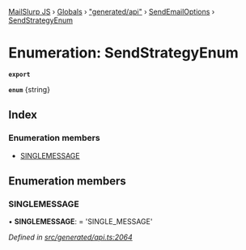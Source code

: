[MailSlurp JS](../README.md) › [Globals](../globals.md) › ["generated/api"](../modules/_generated_api_.md) › [SendEmailOptions](../modules/_generated_api_.sendemailoptions.md) › [SendStrategyEnum](_generated_api_.sendemailoptions.sendstrategyenum.md)

# Enumeration: SendStrategyEnum

**`export`** 

**`enum`** {string}

## Index

### Enumeration members

* [SINGLEMESSAGE](_generated_api_.sendemailoptions.sendstrategyenum.md#singlemessage)

## Enumeration members

###  SINGLEMESSAGE

• **SINGLEMESSAGE**: =  <any>'SINGLE_MESSAGE'

*Defined in [src/generated/api.ts:2064](https://github.com/mailslurp/mailslurp-client-ts-js/blob/7518dcd/src/generated/api.ts#L2064)*
